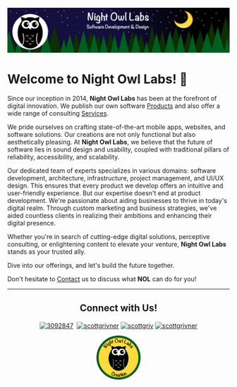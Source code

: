 [![Company Banner](https://raw.githubusercontent.com/Night-Owl-Labs/.github/main/docs/images/banner_large.png)](https://nightowllabs.net)

# Welcome to Night Owl Labs! 👋

Since our inception in 2014, **Night Owl Labs** has been at the forefront of digital innovation. We publish our own software [Products](https://nightowllabs.net/products) and also offer a wide range of consulting [Services](https://nightowllabs.net/services).

We pride ourselves on crafting state-of-the-art mobile apps, websites, and software solutions. Our creations are not only functional but also aesthetically pleasing. At **Night Owl Labs**, we believe that the future of software lies in sound design and usability, coupled with traditional pillars of reliability, accessibility, and scalability.

Our dedicated team of experts specializes in various domains: software development, architecture, infrastructure, project management, and UI/UX design. This ensures that every product we develop offers an intuitive and user-friendly experience. But our expertise doesn't end at product development. We're passionate about aiding businesses to thrive in today's digital realm. Through custom marketing and business strategies, we've aided countless clients in realizing their ambitions and enhancing their digital presence.

Whether you're in search of cutting-edge digital solutions, perceptive consulting, or enlightening content to elevate your venture, **Night Owl Labs** stands as your trusted ally.

Dive into our offerings, and let's build the future together.

Don't hesitate to [Contact](https://www.nightowllabs.net/contact) us to discuss what **NOL** can do for you!
<hr>
<h2 align="center"><b>Connect with Us!</b></h2>
<p align="center">
    <a href="mailto:info@nightowllabs.net" target="_blank"><img align="center" src="https://imgur.com/uMvAFRU.png" alt="3092847" height="31" width="31" /></a>&nbsp; 
    <a href="https://www.linkedin.com/company/nightowllabs" target="_blank"><img align="center" src="https://raw.githubusercontent.com/rahuldkjain/github-profile-readme-generator/master/src/images/icons/Social/linked-in-alt.svg" alt="scottgrivner" height="30" width="40" /></a>
    <a href="https://github.com/Night-Owl-Labs" target="blank"><img align="center" src="https://raw.githubusercontent.com/rahuldkjain/github-profile-readme-generator/master/src/images/icons/Social/github.svg" alt="scottgriv" height="30" width="40" /></a>
    <a href="https://twitter.com/night_owl_labs" target="blank"><img align="center" src="https://raw.githubusercontent.com/rahuldkjain/github-profile-readme-generator/master/src/images/icons/Social/twitter.svg" alt="scottgrivner" height="30" width="40" /></a>
</p>
<div align="center">
    <a href="https://github.com/Night-Owl-Labs" target="_blank">
        <img src="https://raw.githubusercontent.com/Night-Owl-Labs/.github/main/docs/images/nol_creation.png" width="100" height="100"/>
    </a>
</div>
